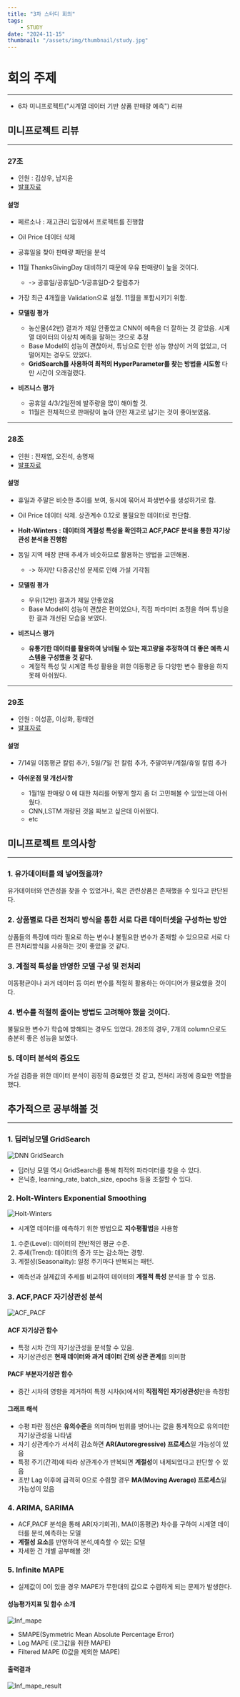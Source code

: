 ```yaml
---
title: "3차 스터디 회의"
tags:
    - STUDY
date: "2024-11-15"
thumbnail: "/assets/img/thumbnail/study.jpg"
---
```


# 회의 주제
---
* 6차 미니프로젝트("시계열 데이터 기반 상품 판매량 예측") 리뷰

## 미니프로젝트 리뷰
---

### 27조 
- 인원 : 김상우, 남지윤
- [발표자료](https://docs.google.com/presentation/d/1loOAjxrzyYfRfvmB7xvi6fiXxznS5Mb-/edit?usp=drive_link&ouid=110582999063746602025&rtpof=true&sd=true)

#### 설명
- 페르소나 : 재고관리 입장에서 프로젝트를 진행함
- Oil Price 데이터 삭제
- 공휴일을 찾아 판매량 패턴을 분석
- 11월 ThanksGivingDay 대비하기 때문에 우유 판매량이 높을 것이다.
    - -> 공휴일/공휴일D-1/공휴일D-2 칼럼추가
- 가장 최근 4개월을 Validation으로 설정. 11월을 포함시키기 위함.

- **모델링 평가**
    - 농산물(42번) 결과가 제일 안좋았고 CNN이 예측을 더 잘하는 것 같았음. 시계열 데이터의 이상치 예측을 잘하는 것으로 추정
    - Base Model의 성능이 괜찮아서, 튜닝으로 인한 성능 향상이 거의 없었고, 더 떨어지는 경우도 있었다.
    - **GridSearch를 사용하여 최적의 HyperParameter를 찾는 방법을 시도함** 다만 시간이 오래걸렸다.
- **비즈니스 평가**
    - 공휴일 4/3/2일전에 발주량을 많이 해야할 것.
    - 11월은 전체적으로 판매량이 높아 안전 재고로 남기는 것이 좋아보였음.

---
### 28조
- 인원 : 전재엽, 오진석, 송명재
- [발표자료](https://docs.google.com/presentation/d/1C9mm9pbhM1d3nky-IPDG_GyIPwj706UT/edit?usp=drive_link&ouid=110582999063746602025&rtpof=true&sd=true)

#### 설명
- 휴일과 주말은 비슷한 추이를 보여, 동시에 묶어서 파생변수를 생성하기로 함.
- Oil Price 데이터 삭제. 상관계수 0.12로 불필요한 데이터로 판단함.
- **Holt-Winters : 데이터의 계절성 특성을 확인하고 ACF,PACF 분석을 통한 자기상관성 분석을 진행함**
- 동일 지역 매장 판매 추세가 비슷하므로 활용하는 방법을 고민해봄.
    - -> 하지만 다중공산성 문제로 인해 가설 기각됨


- **모델링 평가**
    - 우유(12번) 결과가 제일 안좋았음
    - Base Model의 성능이 괜찮은 편이었으나, 직접 파라미터 조정을 하며 튜닝을 한 결과 개선된 모습을 보였다.
- **비즈니스 평가**
    - **유통기한 데이터를 활용하여 낭비될 수 있는 재고량을 추정하여 더 좋은 예측 시스템을 구성했을 것 같다.**
    - 계절적 특성 및 시계열 특성 활용을 위한 이동평균 등 다양한 변수 활용을 하지 못해 아쉬웠다.

---
### 29조
- 인원 : 이성훈, 이상화, 황태언
- [발표자료](https://docs.google.com/presentation/d/1oxQgknJEIxAe8R-NHMRNDL_Uqu2Sx1g4/edit?usp=drive_link&ouid=110582999063746602025&rtpof=true&sd=true)

#### 설명
- 7/14일 이동평균 칼럼 추가, 5일/7일 전 칼럼 추가, 주말여부/계절/휴일 칼럼 추가

- **아쉬운점 및 개선사항**
    - 1월1일 판매량 0 에 대한 처리를 어떻게 할지 좀 더 고민해볼 수 있었는데 아쉬웠다.
    - CNN,LSTM 개량된 것을 짜보고 싶은데 아쉬웠다.
    - etc



## 미니프로젝트 토의사항
---

### 1. 유가데이터를 왜 넣어줬을까?
유가데이터와 연관성을 찾을 수 있었거나, 혹은 관련상품은 존재했을 수 있다고 판단된다.

### 2. 상품별로 다른 전처리 방식을 통한 서로 다른 데이터셋을 구성하는 방안
상품들의 특징에 따라 필요로 하는 변수나 불필요한 변수가 존재할 수 있으므로 서로 다른 전처리방식을 사용하는 것이 좋았을 것 같다.

### 3. 계절적 특성을 반영한 모델 구성 및 전처리
이동평균이나 과거 데이터 등 여러 변수를 적절히 활용하는 아이디어가 필요했을 것이다.

### 4. 변수를 적절히 줄이는 방법도 고려해야 했을 것이다.
불필요한 변수가 학습에 방해되는 경우도 있었다. 28조의 경우, 7개의 column으로도 충분히 좋은 성능을 보였다.

### 5. 데이터 분석의 중요도
가설 검증을 위한 데이터 분석이 굉장히 중요했던 것 같고, 전처리 과정에 중요한 역할을 했다.


## 추가적으로 공부해볼 것
---

### 1. 딥러닝모델 GridSearch
![DNN GridSearch](/assets/img/study/GridSearch.PNG)
- 딥러닝 모델 역시 GridSearch를 통해 최적의 파라미터를 찾을 수 있다.
- 은닉층, learning_rate, batch_size, epochs 등을 조절할 수 있다.


### 2. Holt-Winters Exponential Smoothing
![Holt-Winters](/assets/img/study/holt_winters.png)
- 시계열 데이터를 예측하기 위한 방법으로 **지수평활법**을 사용함
1. 수준(Level): 데이터의 전반적인 평균 수준.
2. 추세(Trend): 데이터의 증가 또는 감소하는 경향.
3. 계절성(Seasonality): 일정 주기마다 반복되는 패턴.
- 예측선과 실제값의 추세를 비교하여 데이터의 **계절적 특성** 분석을 할 수 있음.


### 3. ACF,PACF 자기상관성 분석
![ACF_PACF](/assets/img/study/acf_pacf.png)

#### ACF 자기상관 함수
- 특정 시차 간의 자기상관성을 분석할 수 있음.
- 자기상관성은 **현재 데이터와 과거 데이터 간의 상관 관계**를 의미함

#### PACF 부분자기상관 함수
- 중간 시차의 영향을 제거하여 특정 시차(k)에서의 **직접적인 자기상관성**만을 측정함

#### 그래프 해석
- 수평 파란 점선은 **유의수준**을 의미하며 범위를 벗어나는 값을 통계적으로 유의미한 자기상관성을 나타냄
- 자기 상관계수가 서서히 감소하면 **AR(Autoregressive) 프로세스**일 가능성이 있음
- 특정 주기(간격)에 따라 상관계수가 반복되면 **계절성**이 내제되었다고 판단할 수 있음
- 초반 Lag 이후에 급격히 0으로 수렴할 경우 **MA(Moving Average) 프로세스**일 가능성이 있음

### 4. ARIMA, SARIMA
- ACF,PACF 분석을 통해 AR(자기회귀), MA(이동평균) 차수를 구하여 시계열 데이터를 분석,예측하는 모델
- **계절성 요소**를 반영하여 분석,예측할 수 있는 모델
- 자세한 건 개별 공부해볼 것!

### 5. Infinite MAPE
- 실제값이 0이 있을 경우 MAPE가 무한대의 값으로 수렴하게 되는 문제가 발생한다.

#### 성능평가지표 및 함수 소개
![Inf_mape](/assets/img/study/inf_mape.PNG)
- SMAPE(Symmetric Mean Absolute Percentage Error)
- Log MAPE (로그값을 취한 MAPE)
- Filtered MAPE (0값을 제외한 MAPE)

#### 출력결과
![Inf_mape_result](/assets/img/study/inf_mape_result.PNG)
